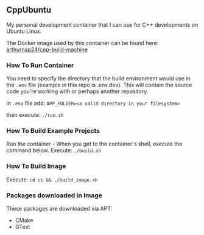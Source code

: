 ## CppUbuntu

My personal development container that I can use for C++ developments on Ubuntu Linux.

The Docker image used by this container can be found here:
[arthurnap24/cpp-build-machine](https://hub.docker.com/r/arthurnap24/cpp-build-machine)

### How To Run Container
You need to specify the directory that the build environment would use in the `.env` file (example in this repo is .env.dev). This will contain the source code you're working with or perhaps another repository.

In `.env` file add:
`APP_FOLDER=<a valid directory in your filesystem>`

then execute:
`./run.sh`

### How To Build Example Projects
Run the container - When you get to the container's shell, execute the command below.
Execute:
`./build.sh`

### How To Build Image
Execute:
`cd ci && ./build_image.sh`

### Packages downloaded in Image
These packages are downloaded via APT:
- CMake
- GTest

